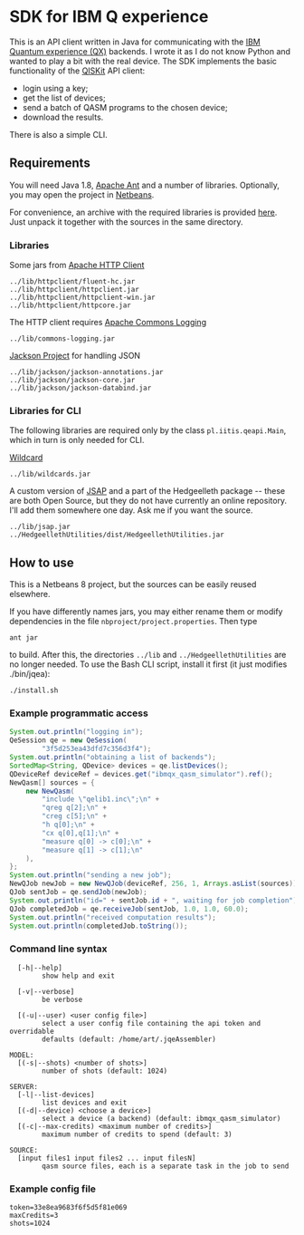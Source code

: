 # SDK for IBM Q experience

This is an API client written in Java for communicating with the [IBM Quantum experience (QX)](https://quantumexperience.ng.bluemix.net/)
backends. I wrote it as I do not know Python and wanted to play a bit with the real device.
The SDK implements the basic functionality of the [QISKit](https://github.com/QISKit/qiskit-sdk-py)
API client:

* login using a key;
* get the list of devices;
* send a batch of QASM programs to the chosen device;
* download the results.

There is also a simple CLI.

## Requirements

You will need Java 1.8, [Apache Ant](https://ant.apache.org) and a number of libraries. Optionally, you may open the project in [Netbeans](https://netbeans.org).

For convenience, an archive with the required libraries is provided [here](https://drive.google.com/open?id=0B_xKqtw0Rr_MWHFhM0I5MkZXOW8). Just unpack it together with the sources in the same directory.

### Libraries

Some jars from [Apache HTTP Client](https://hc.apache.org/httpcomponents-client-ga/)
```
../lib/httpclient/fluent-hc.jar
../lib/httpclient/httpclient.jar
../lib/httpclient/httpclient-win.jar
../lib/httpclient/httpcore.jar
```
The HTTP client requires [Apache Commons Logging](https://commons.apache.org/proper/commons-logging/)
```
../lib/commons-logging.jar
```

[Jackson Project](https://github.com/FasterXML/jackson) for handling JSON
```
../lib/jackson/jackson-annotations.jar
../lib/jackson/jackson-core.jar
../lib/jackson/jackson-databind.jar
```

### Libraries for CLI

The following libraries are required only by the class `pl.iitis.qeapi.Main`, which in turn is only needed for CLI.

[Wildcard](https://github.com/EsotericSoftware/wildcard)
```
../lib/wildcards.jar
```

A custom version of [JSAP](http://www.martiansoftware.com/jsap/) and a part
of the Hedgeelleth package -- these are both Open Source, but
they do not have currently an online repository.
I'll add them somewhere one day. Ask me if you want the source.
```
../lib/jsap.jar
../HedgeellethUtilities/dist/HedgeellethUtilities.jar
```

## How to use

This is a Netbeans 8 project, but the sources can be easily reused
elsewhere.

If you have differently names jars, you may either rename them or modify dependencies in the file `nbproject/project.properties`. Then type
```
ant jar
```
to build. After this, the directories `../lib` and `../HedgeellethUtilities` are no longer needed. To use the Bash CLI script, install it first (it just modifies ./bin/jqea):
```
./install.sh
```

### Example programmatic access

```java
System.out.println("logging in");
QeSession qe = new QeSession(
        "3f5d253ea43dfd7c356d3f4");
System.out.println("obtaining a list of backends");
SortedMap<String, QDevice> devices = qe.listDevices();
QDeviceRef deviceRef = devices.get("ibmqx_qasm_simulator").ref();
NewQasm[] sources = {
    new NewQasm(
        "include \"qelib1.inc\";\n" +
        "qreg q[2];\n" +
        "creg c[5];\n" +
        "h q[0];\n" +
        "cx q[0],q[1];\n" +
        "measure q[0] -> c[0];\n" +
        "measure q[1] -> c[1];\n"
    ),
};
System.out.println("sending a new job");
NewQJob newJob = new NewQJob(deviceRef, 256, 1, Arrays.asList(sources));
QJob sentJob = qe.sendJob(newJob);
System.out.println("id=" + sentJob.id + ", waiting for job completion");
QJob completedJob = qe.receiveJob(sentJob, 1.0, 1.0, 60.0);
System.out.println("received computation results");
System.out.println(completedJob.toString());
```

### Command line syntax

```
  [-h|--help]
        show help and exit

  [-v|--verbose]
        be verbose

  [(-u|--user) <user config file>]
        select a user config file containing the api token and overridable
        defaults (default: /home/art/.jqeAssembler)

MODEL:
  [(-s|--shots) <number of shots>]
        number of shots (default: 1024)

SERVER:
  [-l|--list-devices]
        list devices and exit
  [(-d|--device) <choose a device>]
        select a device (a backend) (default: ibmqx_qasm_simulator)
  [(-c|--max-credits) <maximum number of credits>]
        maximum number of credits to spend (default: 3)

SOURCE:
  [input files1 input files2 ... input filesN]
        qasm source files, each is a separate task in the job to send
```

### Example config file

```
token=33e8ea9683f6f5d5f81e069
maxCredits=3
shots=1024
```
